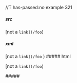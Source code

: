 //T has-passed:no
example 321
##### src
[not a `link](/foo`)
##### xml
<?xml version="1.0" encoding="UTF-8"?>
<!DOCTYPE document SYSTEM "CommonMark.dtd">
<document xmlns="http://commonmark.org/xml/1.0">
  <paragraph>
    <text>[not a </text>
    <code>link](/foo</code>
    <text>)</text>
  </paragraph>
</document>
##### html
<p>[not a <code>link](/foo</code>)</p>
#####
